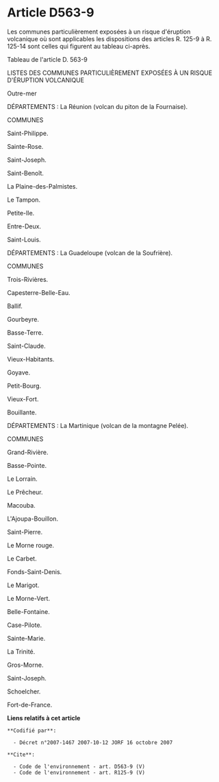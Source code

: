 # Article D563-9

Les communes particulièrement exposées à un risque d'éruption volcanique où sont applicables les dispositions des articles R.
125-9 à R. 125-14 sont celles qui figurent au tableau ci-après. 

Tableau de l'article D. 563-9

LISTES DES COMMUNES PARTICULIÈREMENT EXPOSÉES À UN RISQUE D'ÉRUPTION VOLCANIQUE 

Outre-mer 

DÉPARTEMENTS : La Réunion (volcan du piton de la Fournaise). 

COMMUNES 

Saint-Philippe. 

Sainte-Rose. 

Saint-Joseph. 

Saint-Benoît. 

La Plaine-des-Palmistes. 

Le Tampon. 

Petite-Ile. 

Entre-Deux. 

Saint-Louis. 

DÉPARTEMENTS : La Guadeloupe (volcan de la Soufrière). 

COMMUNES 

Trois-Rivières. 

Capesterre-Belle-Eau. 

Ballif. 

Gourbeyre. 

Basse-Terre. 

Saint-Claude. 

Vieux-Habitants. 

Goyave. 

Petit-Bourg. 

Vieux-Fort. 

Bouillante. 

DÉPARTEMENTS : La Martinique (volcan de la montagne Pelée). 

COMMUNES 

Grand-Rivière. 

Basse-Pointe. 

Le Lorrain. 

Le Prêcheur. 

Macouba. 

L'Ajoupa-Bouillon. 

Saint-Pierre. 

Le Morne rouge. 

Le Carbet. 

Fonds-Saint-Denis. 

Le Marigot. 

Le Morne-Vert. 

Belle-Fontaine. 

Case-Pilote. 

Sainte-Marie. 

La Trinité. 

Gros-Morne. 

Saint-Joseph. 

Schoelcher. 

Fort-de-France.

**Liens relatifs à cet article**

	**Codifié par**:

	  - Décret n°2007-1467 2007-10-12 JORF 16 octobre 2007

	**Cite**:

	  - Code de l'environnement - art. D563-9 (V)
	  - Code de l'environnement - art. R125-9 (V)
